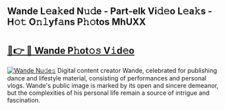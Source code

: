 ## Wande L𝚎a𝚔ed N𝚞𝚍e - Part-elk Vi𝚍𝚎o L𝚎a𝚔s - H𝚘𝚝 O𝚗𝚕yf𝚊ns P𝚑𝚘tos MhUXX

# <h2><a href="http://kf1bha.oniu.top/?m=Wande">🔗👉 🔴 Wande P𝚑ot𝚘𝚜 V𝚒d𝚎o</a></h2>

[![Wande Nu𝚍e𝚜](https://i.imgur.com/0qMVB7G.gif)](http://kf1bha.oniu.top/?m=Wande)
Digital content creator Wande, celebrated for publishing dance and lifestyle material, consisting of performances and personal vlogs. Wande's public image is marked by its open and sincere demeanor, but the complexities of his personal life remain a source of intrigue and fascination.  
